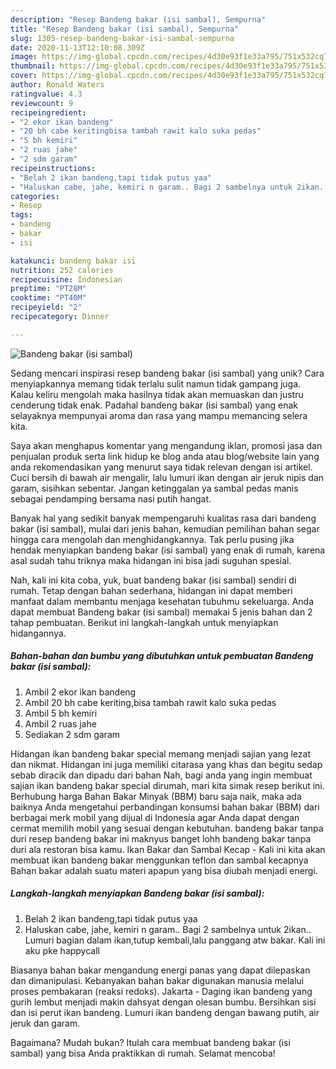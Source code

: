 ```yaml
---
description: "Resep Bandeng bakar (isi sambal), Sempurna"
title: "Resep Bandeng bakar (isi sambal), Sempurna"
slug: 1305-resep-bandeng-bakar-isi-sambal-sempurna
date: 2020-11-13T12:10:08.309Z
image: https://img-global.cpcdn.com/recipes/4d30e93f1e33a795/751x532cq70/bandeng-bakar-isi-sambal-foto-resep-utama.jpg
thumbnail: https://img-global.cpcdn.com/recipes/4d30e93f1e33a795/751x532cq70/bandeng-bakar-isi-sambal-foto-resep-utama.jpg
cover: https://img-global.cpcdn.com/recipes/4d30e93f1e33a795/751x532cq70/bandeng-bakar-isi-sambal-foto-resep-utama.jpg
author: Ronald Waters
ratingvalue: 4.3
reviewcount: 9
recipeingredient:
- "2 ekor ikan bandeng"
- "20 bh cabe keritingbisa tambah rawit kalo suka pedas"
- "5 bh kemiri"
- "2 ruas jahe"
- "2 sdm garam"
recipeinstructions:
- "Belah 2 ikan bandeng,tapi tidak putus yaa"
- "Haluskan cabe, jahe, kemiri n garam.. Bagi 2 sambelnya untuk 2ikan.. Lumuri bagian dalam ikan,tutup kembali,lalu panggang atw bakar. Kali ini aku pke happycall"
categories:
- Resep
tags:
- bandeng
- bakar
- isi

katakunci: bandeng bakar isi 
nutrition: 252 calories
recipecuisine: Indonesian
preptime: "PT28M"
cooktime: "PT40M"
recipeyield: "2"
recipecategory: Dinner

---
```



![Bandeng bakar (isi sambal)](https://img-global.cpcdn.com/recipes/4d30e93f1e33a795/751x532cq70/bandeng-bakar-isi-sambal-foto-resep-utama.jpg)

Sedang mencari inspirasi resep bandeng bakar (isi sambal) yang unik? Cara menyiapkannya memang tidak terlalu sulit namun tidak gampang juga. Kalau keliru mengolah maka hasilnya tidak akan memuaskan dan justru cenderung tidak enak. Padahal bandeng bakar (isi sambal) yang enak selayaknya mempunyai aroma dan rasa yang mampu memancing selera kita.

Saya akan menghapus komentar yang mengandung iklan, promosi jasa dan penjualan produk serta link hidup ke blog anda atau blog/website lain yang anda rekomendasikan yang menurut saya tidak relevan dengan isi artikel. Cuci bersih di bawah air mengalir, lalu lumuri ikan dengan air jeruk nipis dan garam, sisihkan sebentar. Jangan ketinggalan ya sambal pedas manis sebagai pendamping bersama nasi putih hangat.

Banyak hal yang sedikit banyak mempengaruhi kualitas rasa dari bandeng bakar (isi sambal), mulai dari jenis bahan, kemudian pemilihan bahan segar hingga cara mengolah dan menghidangkannya. Tak perlu pusing jika hendak menyiapkan bandeng bakar (isi sambal) yang enak di rumah, karena asal sudah tahu triknya maka hidangan ini bisa jadi suguhan spesial.


Nah, kali ini kita coba, yuk, buat bandeng bakar (isi sambal) sendiri di rumah. Tetap dengan bahan sederhana, hidangan ini dapat memberi manfaat dalam membantu menjaga kesehatan tubuhmu sekeluarga. Anda dapat membuat Bandeng bakar (isi sambal) memakai 5 jenis bahan dan 2 tahap pembuatan. Berikut ini langkah-langkah untuk menyiapkan hidangannya.

<!--inarticleads1-->

##### Bahan-bahan dan bumbu yang dibutuhkan untuk pembuatan Bandeng bakar (isi sambal):

1. Ambil 2 ekor ikan bandeng
1. Ambil 20 bh cabe keriting,bisa tambah rawit kalo suka pedas
1. Ambil 5 bh kemiri
1. Ambil 2 ruas jahe
1. Sediakan 2 sdm garam


Hidangan ikan bandeng bakar special memang menjadi sajian yang lezat dan nikmat. Hidangan ini juga memiliki citarasa yang khas dan begitu sedap sebab diracik dan dipadu dari bahan Nah, bagi anda yang ingin membuat sajian ikan bandeng bakar special dirumah, mari kita simak resep berikut ini. Berhubung harga Bahan Bakar Minyak (BBM) baru saja naik, maka ada baiknya Anda mengetahui perbandingan konsumsi bahan bakar (BBM) dari berbagai merk mobil yang dijual di Indonesia agar Anda dapat dengan cermat memilih mobil yang sesuai dengan kebutuhan. bandeng bakar tanpa duri resep bandeng bakar ini maknyus banget lohh bandeng bakar tanpa duri ala restoran bisa kamu. Ikan Bakar dan Sambal Kecap - Kali ini kita akan membuat ikan bandeng bakar menggunkan teflon dan sambal kecapnya Bahan bakar adalah suatu materi apapun yang bisa diubah menjadi energi. 

<!--inarticleads2-->

##### Langkah-langkah menyiapkan Bandeng bakar (isi sambal):

1. Belah 2 ikan bandeng,tapi tidak putus yaa
1. Haluskan cabe, jahe, kemiri n garam.. Bagi 2 sambelnya untuk 2ikan.. Lumuri bagian dalam ikan,tutup kembali,lalu panggang atw bakar. Kali ini aku pke happycall


Biasanya bahan bakar mengandung energi panas yang dapat dilepaskan dan dimanipulasi. Kebanyakan bahan bakar digunakan manusia melalui proses pembakaran (reaksi redoks). Jakarta - Daging ikan bandeng yang gurih lembut menjadi makin dahsyat dengan olesan bumbu. Bersihkan sisi dan isi perut ikan bandeng. Lumuri ikan bandeng dengan bawang putih, air jeruk dan garam. 

Bagaimana? Mudah bukan? Itulah cara membuat bandeng bakar (isi sambal) yang bisa Anda praktikkan di rumah. Selamat mencoba!

